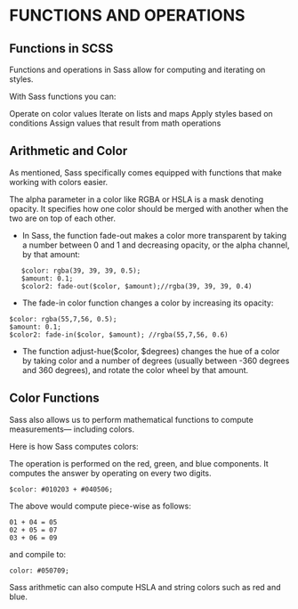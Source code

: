 # FUNCTIONS AND OPERATIONS

## Functions in SCSS
Functions and operations in Sass allow for computing and iterating on styles.

With Sass functions you can:

Operate on color values
Iterate on lists and maps
Apply styles based on conditions
Assign values that result from math operations


## Arithmetic and Color
As mentioned, Sass specifically comes equipped with functions that make working with colors easier.

The alpha parameter in a color like RGBA or HSLA is a mask denoting opacity. It specifies how one color should be merged with another when the two are on top of each other.

- In Sass, the function fade-out makes a color more transparent by taking a number between 0 and 1 and decreasing opacity, or the alpha channel, by that amount:
```
   $color: rgba(39, 39, 39, 0.5);
   $amount: 0.1;
   $color2: fade-out($color, $amount);//rgba(39, 39, 39, 0.4) 
```
- The fade-in color function changes a color by increasing its opacity:
```
$color: rgba(55,7,56, 0.5);
$amount: 0.1;
$color2: fade-in($color, $amount); //rgba(55,7,56, 0.6)
```
- The function adjust-hue($color, $degrees) changes the hue of a color by taking color and a number of degrees (usually between -360 degrees and 360 degrees), and rotate the color wheel by that amount.


## Color Functions
Sass also allows us to perform mathematical functions to compute measurements— including colors.

Here is how Sass computes colors:

The operation is performed on the red, green, and blue components.
It computes the answer by operating on every two digits.
```
$color: #010203 + #040506;
```
The above would compute piece-wise as follows:
```
01 + 04 = 05
02 + 05 = 07
03 + 06 = 09
```
and compile to:
```
color: #050709;
```
Sass arithmetic can also compute HSLA and string colors such as red and blue.


## 